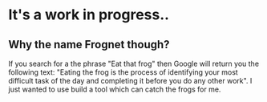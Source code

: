 # It's a work in progress..

## Why the name Frognet though?
If you search for a the phrase "Eat that frog" then Google will return you the following text: "Eating the frog is the process of identifying your most difficult task of the day and completing it before you do any other work". I just wanted to use build a tool which can catch the frogs for me.
